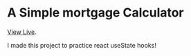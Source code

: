 # A Simple mortgage Calculator

[View Live](https://glowing-ganache-f3beff.netlify.app/).

I made this project to practice react useState hooks! 